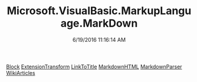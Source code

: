 ﻿---
title: Microsoft.VisualBasic.MarkupLanguage.MarkDown
date: 6/19/2016 11:16:14 AM
---

[Block](T-Microsoft.VisualBasic.MarkupLanguage.MarkDown.Block.html)
[ExtensionTransform](T-Microsoft.VisualBasic.MarkupLanguage.MarkDown.ExtensionTransform.html)
[LinkToTitle](T-Microsoft.VisualBasic.MarkupLanguage.MarkDown.LinkToTitle.html)
[MarkdownHTML](T-Microsoft.VisualBasic.MarkupLanguage.MarkDown.MarkdownHTML.html)
[MarkdownParser](T-Microsoft.VisualBasic.MarkupLanguage.MarkDown.MarkdownParser.html)
[WikiArticles](T-Microsoft.VisualBasic.MarkupLanguage.MarkDown.WikiArticles.html)
